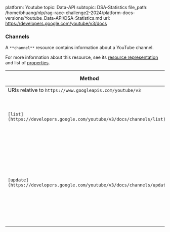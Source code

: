 platform: Youtube
topic: Data-API
subtopic: DSA-Statistics
file_path: /home/bhuang/nlp/rag-race-challenge2-2024/platform-docs-versions/Youtube_Data-API/DSA-Statistics.md
url: https://developers.google.com/youtube/v3/docs

### Channels

A `**channel**` resource contains information about a YouTube channel.

For more information about this resource, see its [resource representation](https://developers.google.com/youtube/v3/docs/channels#resource) and list of [properties](https://developers.google.com/youtube/v3/docs/channels#properties).

| Method | HTTP request | Description |
| --- | --- | --- |
| URIs relative to `https://www.googleapis.com/youtube/v3` |     |     |
| `[list](https://developers.google.com/youtube/v3/docs/channels/list)` | `GET /channels` | Returns a collection of zero or more `**channel**` resources that match the request criteria. |
| `[update](https://developers.google.com/youtube/v3/docs/channels/update)` | `PUT /channels` | Updates a channel's metadata. Note that this method currently only supports updates to the `channel` resource's `brandingSettings` and `invideoPromotion` objects and their child properties. |